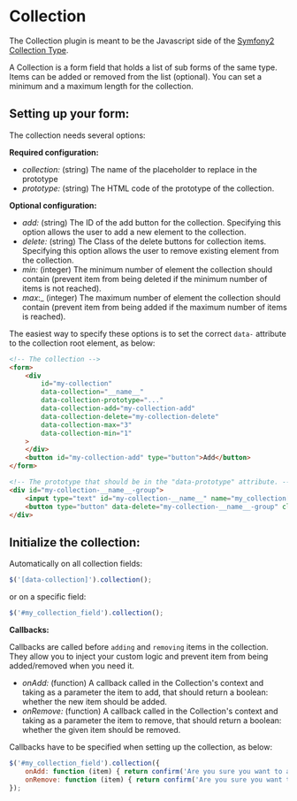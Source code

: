# Collection

The Collection plugin is meant to be the Javascript side of the [Symfony2 Collection Type](http://symfony.com/doc/current/reference/forms/types/collection.html).

A Collection is a form field that holds a list of sub forms of the same type.
Items can be added or removed from the list (optional).
You can set a minimum and a maximum length for the collection.

## Setting up your form:

The collection needs several options:

__Required configuration:__

* _collection:_ (string) The name of the placeholder to replace in the prototype
* _prototype:_ (string) The HTML code of the prototype of the collection.

__Optional configuration:__

* _add:_ (string) The ID of the add button for the collection. Specifying this option allows the user to add a new element to the collection.
* _delete:_ (string) The Class of the delete buttons for collection items. Specifying this option allows the user to remove existing element from the collection.
* _min:_ (integer) The minimum number of element the collection should contain (prevent item from being deleted if the minimum number of items is not reached).
* _max_:_ (integer) The maximum number of element the collection should contain (prevent item from being added if the  maximum number of items is reached).

The easiest way to specify these options is to set the correct `data-` attribute to the collection root element, as below:

```html
<!-- The collection -->
<form>
    <div
        id="my-collection"
        data-collection="__name__"
        data-collection-prototype="..."
        data-collection-add="my-collection-add"
        data-collection-delete="my-collection-delete"
        data-collection-max="3"
        data-collection-min="1"
    >
    </div>
    <button id="my-collection-add" type="button">Add</button>
</form>
```

```html
<!-- The prototype that should be in the "data-prototype" attribute. -->
<div id="my-collection-__name__-group">
    <input type="text" id="my-collection-__name__" name="my_collection[__name__]"/>
    <button type="button" data-delete="my-collection-__name__-group" class="my-collection-delete">X</button>
</div>
```

## Initialize the collection:

Automatically on all collection fields:

```javascript
$('[data-collection]').collection();
```

or on a specific field:

```javascript
$('#my_collection_field').collection();
```

__Callbacks:__

Callbacks are called before `adding` and `removing` items in the collection.
They allow you to inject your custom logic and prevent item from being added/removed when you need it.

* _onAdd:_ (function) A callback called in the Collection's context and taking as a parameter the item to add, that should return a boolean: whether the new item should be added.
* _onRemove:_ (function) A callback called in the Collection's context and taking as a parameter the item to remove, that should return a boolean: whether the given item should be removed.

Callbacks have to be specified when setting up the collection, as below:

```javascript
$('#my_collection_field').collection({
    onAdd: function (item) { return confirm('Are you sure you want to add an item?'); },
    onRemove: function (item) { return confirm('Are you sure you want to delete this item?'); },
});
```


